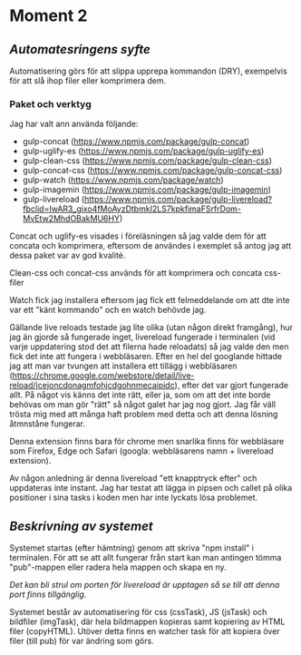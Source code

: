 # Moment 2

## *Automatesringens syfte*
Automatisering görs för att slippa upprepa kommandon (DRY), exempelvis för att slå ihop filer eller komprimera dem.

### Paket och verktyg
Jag har valt ann använda följande:
* gulp-concat (https://www.npmjs.com/package/gulp-concat)
* gulp-uglify-es (https://www.npmjs.com/package/gulp-uglify-es)
* gulp-clean-css (https://www.npmjs.com/package/gulp-clean-css)
* gulp-concat-css (https://www.npmjs.com/package/gulp-concat-css)
* gulp-watch (https://www.npmjs.com/package/watch)
* gulp-imagemin (https://www.npmjs.com/package/gulp-imagemin)
* gulp-livereload (https://www.npmjs.com/package/gulp-livereload?fbclid=IwAR3_gixo4fMoAyzDtbmkI2LS7kpkfimaFSrfrDom-MvEtw2MhdOBakMU6HY)

Concat och uglify-es visades i föreläsningen så jag valde dem för att concata och komprimera, 
eftersom de användes i exemplet så antog jag att dessa paket var av god kvalité.

Clean-css och concat-css används för att komprimera och concata css-filer

Watch fick jag installera eftersom jag fick ett felmeddelande om att dte inte var ett "känt kommando" och en watch behövde jag. 

Gällande live reloads testade jag lite olika (utan någon direkt framgång), hur jag än gjorde så fungerade inget, 
livereload fungerade i terminalen (vid varje uppdatering stod det att filerna hade reloadats) så jag valde den men fick det inte att fungera i
webbläsaren. Efter en hel del googlande hittade jag att man var tvungen att 
installera ett tillägg i webbläsaren (https://chrome.google.com/webstore/detail/live-reload/jcejoncdonagmfohjcdgohnmecaipidc), efter det var gjort fungerade
allt. På något vis känns det inte rätt, eller ja, som om att det inte borde behövas om man gör "rätt" så något galet har jag nog gjort.
Jag får väll trösta mig med att många haft problem med detta och att denna lösning åtmnståne fungerar. 

Denna extension finns bara för chrome men snarlika finns för webbläsare som Firefox, Edge och Safari (googla: webbläsarens namn + livereload extension).

Av någon anledning är denna livereload "ett knapptryck efter" och uppdateras inte instant. Jag har testat att lägga in pipsen och callet på olika positioner i sina tasks i koden men har inte lyckats lösa problemet. 

## *Beskrivning av systemet*

Systemet startas (efter hämtning) genom att skriva "npm install" i terminalen.
För att se att allt fungerar från start kan man antingen tömma "pub"-mappen eller radera hela mappen och skapa en ny.

*Det kan bli strul om porten för livereload är upptagen så se till att denna port finns tillgänglig.*

Systemet består av automatisering för css (cssTask), JS (jsTask) och bildfiler (imgTask), där hela bildmappen kopieras 
samt kopiering av HTML filer (copyHTML). 
Utöver detta finns en watcher task för att kopiera över filer (till pub) för var ändring som görs. 
